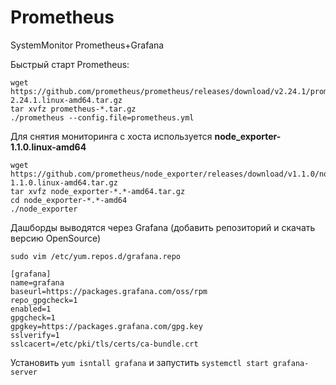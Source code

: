 # Prometheus
SystemMonitor Prometheus+Grafana

Быстрый старт Prometheus: 
```
wget https://github.com/prometheus/prometheus/releases/download/v2.24.1/prometheus-2.24.1.linux-amd64.tar.gz
tar xvfz prometheus-*.tar.gz
./prometheus --config.file=prometheus.yml
```
Для снятия мониторинга с хоста используется **node_exporter-1.1.0.linux-amd64**
```
wget https://github.com/prometheus/node_exporter/releases/download/v1.1.0/node_exporter-1.1.0.linux-amd64.tar.gz
tar xvfz node_exporter-*.*-amd64.tar.gz
cd node_exporter-*.*-amd64
./node_exporter
```

Дашборды выводятся через Grafana (добавить репозиторий и скачать версию OpenSource)
```
sudo vim /etc/yum.repos.d/grafana.repo

[grafana]
name=grafana
baseurl=https://packages.grafana.com/oss/rpm
repo_gpgcheck=1
enabled=1
gpgcheck=1
gpgkey=https://packages.grafana.com/gpg.key
sslverify=1
sslcacert=/etc/pki/tls/certs/ca-bundle.crt
```
Установить `yum isntall grafana` и запустить `systemctl start grafana-server`
